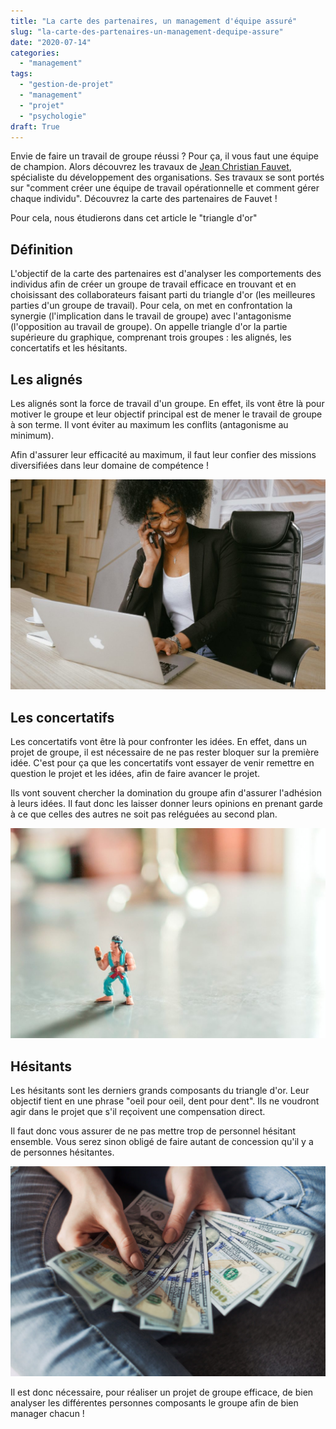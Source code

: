 ```yaml
---
title: "La carte des partenaires, un management d'équipe assuré"
slug: "la-carte-des-partenaires-un-management-dequipe-assure"
date: "2020-07-14"
categories: 
  - "management"
tags: 
  - "gestion-de-projet"
  - "management"
  - "projet"
  - "psychologie"
draft: True
---
```


Envie de faire un travail de groupe réussi ? Pour ça, il vous faut une équipe de champion. Alors découvrez les travaux de [Jean Christian Fauvet](https://fr.wikipedia.org/wiki/Jean-Christian_Fauvet), spécialiste du développement des organisations. Ses travaux se sont portés sur "comment créer une équipe de travail opérationnelle et comment gérer chaque individu". Découvrez la carte des partenaires de Fauvet !

Pour cela, nous étudierons dans cet article le "triangle d'or"

## Définition

L'objectif de la carte des partenaires est d'analyser les comportements des individus afin de créer un groupe de travail efficace en trouvant et en choisissant des collaborateurs faisant parti du triangle d'or (les meilleures parties d'un groupe de travail). Pour cela, on met en confrontation la synergie (l'implication dans le travail de groupe) avec l'antagonisme (l'opposition au travail de groupe). On appelle triangle d'or la partie supérieure du graphique, comprenant trois groupes : les alignés, les concertatifs et les hésitants.

## Les alignés

Les alignés sont la force de travail d'un groupe. En effet, ils vont être là pour motiver le groupe et leur objectif principal est de mener le travail de groupe à son terme. Il vont éviter au maximum les conflits (antagonisme au minimum).

Afin d'assurer leur efficacité au maximum, il faut leur confier des missions diversifiées dans leur domaine de compétence !

![](woman-in-black-blazer-sitting-on-black-office-chair-3727464-1024x683.jpg)

## Les concertatifs

Les concertatifs vont être là pour confronter les idées. En effet, dans un projet de groupe, il est nécessaire de ne pas rester bloquer sur la première idée. C'est pour ça que les concertatifs vont essayer de venir remettre en question le projet et les idées, afin de faire avancer le projet.

Ils vont souvent chercher la domination du groupe afin d'assurer l'adhésion à leurs idées. Il faut donc les laisser donner leurs opinions en prenant garde à ce que celles des autres ne soit pas reléguées au second plan.

![](strength-strong-toy-action-figure-4048-1-1024x683.jpg)

## Hésitants

Les hésitants sont les derniers grands composants du triangle d'or. Leur objectif tient en une phrase "oeil pour oeil, dent pour dent". Ils ne voudront agir dans le projet que s'il reçoivent une compensation direct.

Il faut donc vous assurer de ne pas mettre trop de personnel hésitant ensemble. Vous serez sinon obligé de faire autant de concession qu'il y a de personnes hésitantes.

![](person-holding-100-us-dollar-banknotes-2068975-1024x683.jpg)

Il est donc nécessaire, pour réaliser un projet de groupe efficace, de bien analyser les différentes personnes composants le groupe afin de bien manager chacun !
